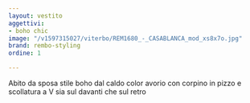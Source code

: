 ```yaml
---
layout: vestito
aggettivi:
- boho chic
image: "/v1597315027/viterbo/REM1680_-_CASABLANCA_mod_xs8x7o.jpg"
brand: rembo-styling
ordine: 1

---
```

Abito da sposa stile boho dal caldo color avorio con corpino in pizzo e scollatura a V sia sul davanti che sul retro
